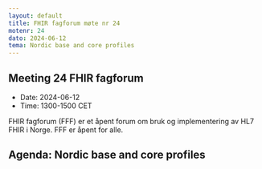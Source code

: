 ```yaml
---
layout: default
title: FHIR fagforum møte nr 24
motenr: 24
dato: 2024-06-12
tema: Nordic base and core profiles
---
```


## Meeting 24 FHIR fagforum

* Date: 2024-06-12  
* Time: 1300-1500 CET

FHIR fagforum (FFF) er et åpent forum om bruk og implementering av HL7 FHIR i Norge. FFF er åpent for alle.

## Agenda: Nordic base and core profiles  
